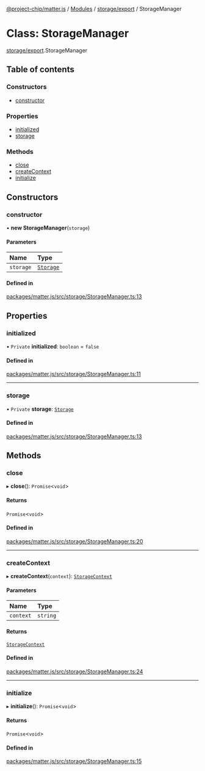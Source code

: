 [@project-chip/matter.js](../README.md) / [Modules](../modules.md) / [storage/export](../modules/storage_export.md) / StorageManager

# Class: StorageManager

[storage/export](../modules/storage_export.md).StorageManager

## Table of contents

### Constructors

- [constructor](storage_export.StorageManager.md#constructor)

### Properties

- [initialized](storage_export.StorageManager.md#initialized)
- [storage](storage_export.StorageManager.md#storage)

### Methods

- [close](storage_export.StorageManager.md#close)
- [createContext](storage_export.StorageManager.md#createcontext)
- [initialize](storage_export.StorageManager.md#initialize)

## Constructors

### constructor

• **new StorageManager**(`storage`)

#### Parameters

| Name | Type |
| :------ | :------ |
| `storage` | [`Storage`](storage_export.Storage.md) |

#### Defined in

[packages/matter.js/src/storage/StorageManager.ts:13](https://github.com/project-chip/matter.js/blob/16d5b0d/packages/matter.js/src/storage/StorageManager.ts#L13)

## Properties

### initialized

• `Private` **initialized**: `boolean` = `false`

#### Defined in

[packages/matter.js/src/storage/StorageManager.ts:11](https://github.com/project-chip/matter.js/blob/16d5b0d/packages/matter.js/src/storage/StorageManager.ts#L11)

___

### storage

• `Private` **storage**: [`Storage`](storage_export.Storage.md)

#### Defined in

[packages/matter.js/src/storage/StorageManager.ts:13](https://github.com/project-chip/matter.js/blob/16d5b0d/packages/matter.js/src/storage/StorageManager.ts#L13)

## Methods

### close

▸ **close**(): `Promise`<`void`\>

#### Returns

`Promise`<`void`\>

#### Defined in

[packages/matter.js/src/storage/StorageManager.ts:20](https://github.com/project-chip/matter.js/blob/16d5b0d/packages/matter.js/src/storage/StorageManager.ts#L20)

___

### createContext

▸ **createContext**(`context`): [`StorageContext`](storage_export.StorageContext.md)

#### Parameters

| Name | Type |
| :------ | :------ |
| `context` | `string` |

#### Returns

[`StorageContext`](storage_export.StorageContext.md)

#### Defined in

[packages/matter.js/src/storage/StorageManager.ts:24](https://github.com/project-chip/matter.js/blob/16d5b0d/packages/matter.js/src/storage/StorageManager.ts#L24)

___

### initialize

▸ **initialize**(): `Promise`<`void`\>

#### Returns

`Promise`<`void`\>

#### Defined in

[packages/matter.js/src/storage/StorageManager.ts:15](https://github.com/project-chip/matter.js/blob/16d5b0d/packages/matter.js/src/storage/StorageManager.ts#L15)
